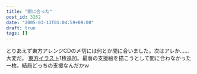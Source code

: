 ```yaml
---
title: "間に合った"
post_id: 3262
date: "2005-03-13T01:04:59+09:00"
draft: true
tags: []
---
```



とりあえず東方アレンジCDの〆切には何とか間に合いました。次はアレか……大変だ。 [東方イラスト](https://danmaq.com/3261)1枚追加。最萠の支援絵を描こうとして間に合わなかった一枚。結局どっちの支援なんだかｗ
